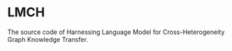 # LMCH
The source code of Harnessing Language Model for Cross-Heterogeneity Graph Knowledge Transfer.
